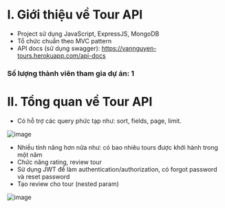 # I. Giới thiệu về Tour API
- Project sử dụng JavaScript, ExpressJS, MongoDB
- Tổ chức chuẩn theo MVC pattern
- API docs (sử dụng swagger): https://vannguyen-tours.herokuapp.com/api-docs

### Số lượng thành viên tham gia dự án: 1

# II. Tổng quan về Tour API
- Có hỗ trợ các query phức tạp như: sort, fields, page, limit.

![image](https://user-images.githubusercontent.com/88303019/161365307-06834ec3-e058-4ccd-9a95-ede49a0fee5c.png)

- Nhiều tính năng hơn nữa như: có bao nhiêu tours được khởi hành trong một năm
- Chức năng rating, review tour
- Sử dụng JWT để làm authentication/authorization, có forgot password và reset password
- Tạo review cho tour (nested param)

![image](https://user-images.githubusercontent.com/88303019/161365416-a692545a-71e3-46bd-a222-4962a7e024ee.png)

